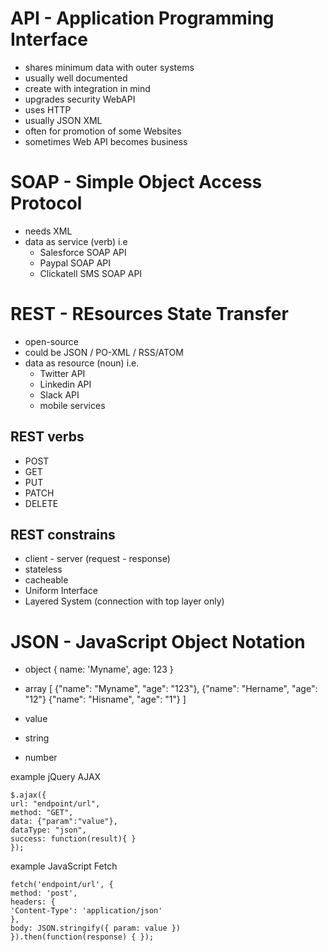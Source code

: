 # API - Application Programming Interface
* shares minimum data with outer systems
* usually well documented
* create with integration in mind
* upgrades security
WebAPI
* uses HTTP
* usually JSON XML
* often for promotion of some Websites
* sometimes Web API becomes business

# SOAP - Simple Object Access Protocol
* needs XML
* data as service (verb)
  i.e
  * Salesforce SOAP API
  * Paypal SOAP API
  * Clickatell SMS SOAP API

# REST - REsources State Transfer
* open-source
* could be JSON / PO-XML / RSS/ATOM
* data as resource (noun)
  i.e.
  * Twitter API
  * Linkedin API
  * Slack API
  * mobile services
  
## REST verbs
* POST
* GET
* PUT
* PATCH
* DELETE

## REST constrains
* client - server (request - response)
* stateless
* cacheable
* Uniform Interface
* Layered System (connection with top layer only)

# JSON - JavaScript Object Notation
* object
{
  name: 'Myname',
  age: 123
}

* array
[
{"name": "Myname", "age": "123"},
{"name": "Hername", "age": "12"}
{"name": "Hisname", "age": "1"}
]
* value 
* string
* number

example jQuery AJAX
```
$.ajax({
url: "endpoint/url",
method: "GET",
data: {"param":"value"},
dataType: "json",
success: function(result){ }
});
```

example JavaScript Fetch
```
fetch('endpoint/url', {
method: 'post',
headers: {
'Content-Type': 'application/json'
},
body: JSON.stringify({ param: value })
}).then(function(response) { });
```
